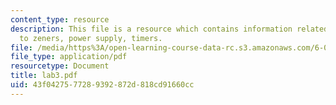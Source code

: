 ```yaml
---
content_type: resource
description: This file is a resource which contains information related to introduction
  to zeners, power supply, timers.
file: /media/https%3A/open-learning-course-data-rc.s3.amazonaws.com/6-091-hands-on-introduction-to-electrical-engineering-lab-skills-january-iap-2008/43f0427577289392872d818cd91660cc_lab3.pdf
file_type: application/pdf
resourcetype: Document
title: lab3.pdf
uid: 43f04275-7728-9392-872d-818cd91660cc
---
```

